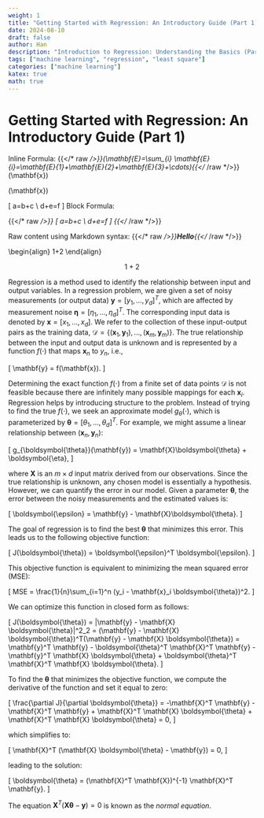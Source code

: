 ```yaml
---
weight: 1
title: "Getting Started with Regression: An Introductory Guide (Part 1)"
date: 2024-08-10
draft: false
author: Han
description: "Introduction to Regression: Understanding the Basics (Part 1)"
tags: ["machine learning", "regression", "least square"]
categories: ["machine learning"]
katex: true
math: true
---
```


# Getting Started with Regression: An Introductory Guide (Part 1)


Inline Formula: {{</* raw */>}}\(\mathbf{E}=\sum_{i} \mathbf{E}_{i}=\mathbf{E}_{1}+\mathbf{E}_{2}+\mathbf{E}_{3}+\cdots\){{</* /raw */>}}
\(\mathbf{x}\)

\(\mathbf{x}\)

\[ a=b+c \\ d+e=f \]
Block Formula:

{{</* raw */>}}
\[ a=b+c \\ d+e=f \]
{{</* /raw */>}}

Raw content using Markdown syntax: {{</* raw */>}}**Hello**{{</* /raw */>}}

\begin{align}
1+2
\end{align}

$$1+2$$

Regression is a method used to identify the relationship between input and output variables. In a regression problem, we are given a set of noisy measurements (or output data) $\mathbf{y} = [y_1, \dots, y_d]^T$, which are affected by measurement noise $\boldsymbol{\eta} = [\eta_1, \dots, \eta_d]^T$. The corresponding input data is denoted by $\mathbf{x} = [x_1, \dots, x_d]$. We refer to the collection of these input-output pairs as the training data, $\mathcal{D} = \{(\mathbf{x}_1, \mathbf{y}_1), \dots, (\mathbf{x}_m, \mathbf{y}_m)\}$. The true relationship between the input and output data is unknown and is represented by a function $f(\cdot)$ that maps $\mathbf{x}_n$ to $y_n$, i.e.,

\[
	\mathbf{y} = f(\mathbf{x}).
\]

Determining the exact function $f(\cdot)$ from a finite set of data points $\mathcal{D}$ is not feasible because there are infinitely many possible mappings for each $\mathbf{x}_i$. Regression helps by introducing structure to the problem. Instead of trying to find the true $f(\cdot)$, we seek an approximate model $g_\theta(\cdot)$, which is parameterized by $\boldsymbol{\theta} = [\theta_1,\dots,\theta_d]^T$. For example, we might assume a linear relationship between $(\mathbf{x}_n, \mathbf{y}_n)$:

\[
g_{\boldsymbol{\theta}}(\mathbf{y}) = \mathbf{X}\boldsymbol{\theta} + \boldsymbol{\eta},
\]

where $\mathbf{X}$ is an $m \times d$ input matrix derived from our observations. Since the true relationship is unknown, any chosen model is essentially a hypothesis. However, we can quantify the error in our model. Given a parameter $\boldsymbol{\theta}$, the error between the noisy measurements and the estimated values is:

\[
\boldsymbol{\epsilon} = \mathbf{y} - \mathbf{X}\boldsymbol{\theta}.
\]

The goal of regression is to find the best $\boldsymbol{\theta}$ that minimizes this error. This leads us to the following objective function:

\[
J(\boldsymbol{\theta}) = \boldsymbol{\epsilon}^T \boldsymbol{\epsilon}.
\]

This objective function is equivalent to minimizing the mean squared error (MSE):

\[
MSE = \frac{1}{n}\sum_{i=1}^n (y_i - \mathbf{x}_i \boldsymbol{\theta})^2.
\]

We can optimize this function in closed form as follows:

\[
J(\boldsymbol{\theta}) = \|\mathbf{y} - \mathbf{X} \boldsymbol{\theta}\|^2_2 
= (\mathbf{y} - \mathbf{X} \boldsymbol{\theta})^T(\mathbf{y} - \mathbf{X} \boldsymbol{\theta}) 
= \mathbf{y}^T \mathbf{y} - \boldsymbol{\theta}^T \mathbf{X}^T \mathbf{y} - \mathbf{y}^T \mathbf{X} \boldsymbol{\theta} + \boldsymbol{\theta}^T \mathbf{X}^T \mathbf{X} \boldsymbol{\theta}.
\]

To find the $\boldsymbol{\theta}$ that minimizes the objective function, we compute the derivative of the function and set it equal to zero:

\[
\frac{\partial J}{\partial \boldsymbol{\theta}} = -\mathbf{X}^T \mathbf{y} - \mathbf{X}^T \mathbf{y} + \mathbf{X}^T \mathbf{X} \boldsymbol{\theta} + \mathbf{X}^T \mathbf{X} \boldsymbol{\theta} = 0,
\]

which simplifies to:

\[
\mathbf{X}^T (\mathbf{X} \boldsymbol{\theta} - \mathbf{y}) = 0,
\]

leading to the solution:

\[
\boldsymbol{\theta} = (\mathbf{X}^T \mathbf{X})^{-1} \mathbf{X}^T \mathbf{y}.
\]

The equation $\mathbf{X}^T(\mathbf{X} \boldsymbol{\theta} - \mathbf{y}) = 0$ is known as the *normal equation*.
